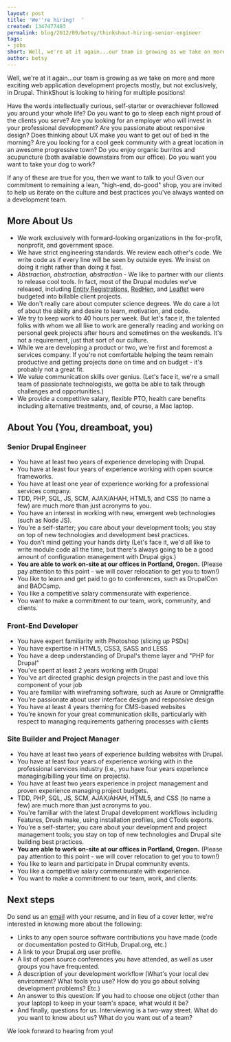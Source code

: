 ```yaml
---
layout: post
title: 'We''re hiring!  '
created: 1347477483
permalink: blog/2012/09/betsy/thinkshout-hiring-senior-engineer
tags:
- jobs
short: Well, we're at it again...our team is growing as we take on more and more exciting web application development projects mostly, but not exclusively, in Drupal. ThinkShout is looking to hiring for multiple positions!
author: betsy
---
```

Well, we're at it again...our team is growing as we take on more and more exciting web application development projects mostly, but not exclusively, in Drupal. ThinkShout is looking to hiring for multiple positions!

Have the words intellectually curious, self-starter or overachiever followed you around your whole life? Do you want to go to sleep each night proud of the clients you serve? Are you looking for an employer who will invest in your professional development? Are you passionate about responsive design? Does thinking about UX make you want to get out of bed in the morning? Are you looking for a cool geek community with a great location in an awesome progressive town? Do you enjoy organic burritos and acupuncture (both available downstairs from our office). Do you want you want to take your dog to work? 

If any of these are true for you, then we want to talk to you! Given our commitment to remaining a lean, "high-end, do-good" shop, you are invited to help us iterate on the culture and best practices you've always wanted on a development team.

## More About Us ##

* We work exclusively with forward-looking organizations in the for-profit, nonprofit, and government space. 
* We have strict engineering standards. We review each other's code. We write code as if every line will be seen by outside eyes. We insist on doing it right rather than doing it fast.
* *Abstraction, abstraction, abstraction* - We like to partner with our clients to release cool tools. In fact, most of the Drupal modules we've released, including [Entity Registrations](http://drupal.org/project/registration), [RedHen](http://drupal.org/project/redhen), and [Leaflet](http://drupal.org/project/leaflet) were budgeted into billable client projects.
* We don't really care about computer science degrees. We do care a lot of about the ability and desire to learn, motivation, and code.
* We try to keep work to 40 hours per week. But let's face it, the talented folks with whom we all like to work are generally reading and working on personal geek projects after hours and sometimes on the weekends. It's not a requirement, just that sort of our culture.
* While we are developing a product or two, we're first and foremost a services company. If you're not comfortable helping the team remain productive and getting projects done on time and on budget - it's probably not a great fit.
* We value communication skills over genius. (Let's face it, we're a small team of passionate technologists, we gotta be able to talk through challenges and opportunities.)
* We provide a competitive salary, flexible PTO, health care benefits including alternative treatments, and, of course, a Mac laptop.

## About You (You, dreamboat, you) ##

### Senior Drupal Engineer ###

* You have at least two years of experience developing with Drupal.
* You have at least four years of experience working with open source frameworks.
* You have at least one year of experience working for a professional services company.
* TDD, PHP, SQL, JS, SCM, AJAX/AHAH, HTML5, and CSS (to name a few) are much more than just acronyms to you.
* You have an interest in working with new, emergent web technologies (such as Node JS).
* You're a self-starter; you care about your development tools; you stay on top of new technologies and development best practices.
* You don't mind getting your hands dirty (Let's face it, we'd all like to write module code all the time, but there's always going to be a good amount of configuration management with Drupal gigs.)
* **You are able to work on-site at our offices in Portland, Oregon.** (Please pay attention to this point - we will cover relocation to get you to town!)
* You like to learn and get paid to go to conferences, such as DrupalCon and BADCamp.
* You like a competitive salary commensurate with experience.
* You want to make a commitment to our team, work, community, and clients.

### Front-End Developer ###

* You have expert familiarity with Photoshop (slicing up PSDs)
* You have expertise in HTML5, CSS3, SASS and LESS
* You have a deep understanding of Drupal's theme layer and "PHP for Drupal"
* You've spent at least 2 years working with Drupal
* You've art directed graphic design projects in the past and love this component of your job
* You are familiar with wireframing software, such as Axure or Omnigraffle
* You're passionate about user interface design and responsive design 
* You have at least 4 years theming for CMS-based websites
* You're known for your great communication skills, particularly with respect to managing requirements gathering processes with clients

### Site Builder and Project Manager ###

* You have at least two years of experience building websites with Drupal.
* You have at least four years of experience working with in the professional services industry (i.e., you have four years experience managing/billing your time on projects).
* You have at least two years experience in project management and proven experience managing project budgets.
* TDD, PHP, SQL, JS, SCM, AJAX/AHAH, HTML5, and CSS (to name a few) are much more than just acronyms to you.
* You're familiar with the latest Drupal development workflows including Features, Drush make, using installation profiles, and CTools exports.
* You're a self-starter; you care about your development and project management tools; you stay on top of new technologies and Drupal site building best practices.
* **You are able to work on-site at our offices in Portland, Oregon.** (Please pay attention to this point - we will cover relocation to get you to town!)
* You like to learn and participate in Drupal community events.
* You like a competitive salary commensurate with experience.
* You want to make a commitment to our team, work, and clients.

## Next steps ##

Do send us an [email](mailto:jobs@thinkshout.com) with your resume, and in lieu of a cover letter, we're interested in knowing more about the following: 

 * Links to any open source software contributions you have made (code or documentation posted to GitHub, Drupal.org, etc.)
 * A link to your Drupal.org user profile.
 * A list of open source conferences you have attended, as well as user groups you have frequented.
 * A description of your development workflow (What's your local dev environment? What tools you use? How do you go about solving development problems? Etc.)
 * An answer to this question: If you had to choose one object (other than your laptop) to keep in your team's space, what would it be?
 * And finally, questions for us. Interviewing is a two-way street. What do you want to know about us? What do you want out of a team?

We look forward to hearing from you!
